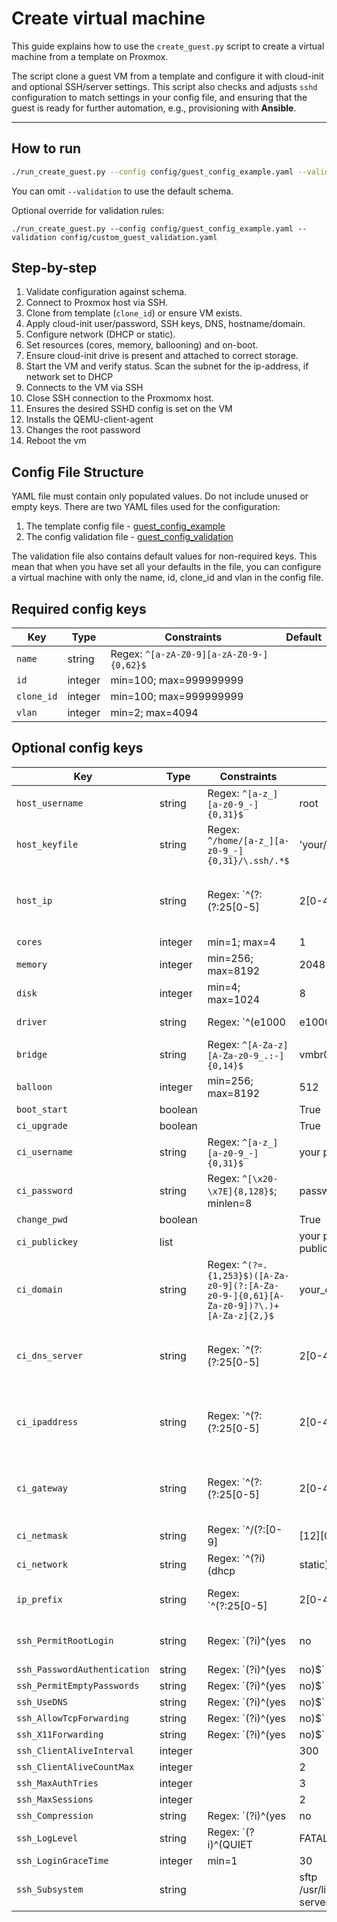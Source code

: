 # Create virtual machine

This guide explains how to use the `create_guest.py` script to create a virtual machine from a template on Proxmox.

 The script clone a guest VM from a template and configure it with cloud-init and optional SSH/server settings. This script also checks and adjusts `sshd` configuration to match settings in your config file, and ensuring that the guest is ready for further automation, e.g., provisioning with **Ansible**.

---

## How to run
```bash
./run_create_guest.py --config config/guest_config_example.yaml --validation config/guest_config_validation.yaml
```
You can omit `--validation` to use the default schema.

Optional override for validation rules:
```
./run_create_guest.py --config config/guest_config_example.yaml --validation config/custom_guest_validation.yaml

```

## Step-by-step
1. Validate configuration against schema.
2. Connect to Proxmox host via SSH.
3. Clone from template (`clone_id`) or ensure VM exists.
4. Apply cloud-init user/password, SSH keys, DNS, hostname/domain.
5. Configure network (DHCP or static).
6. Set resources (cores, memory, ballooning) and on-boot.
7. Ensure cloud-init drive is present and attached to correct storage.
8. Start the VM and verify status.
   Scan the subnet for the ip-address, if network set to DHCP
9. Connects to the VM via SSH
10. Close SSH connection to the Proxmomx host.
11. Ensures the desired SSHD config is set on the VM
12. Installs the QEMU-client-agent
13. Changes the root password
14. Reboot the vm

## Config File Structure

YAML file must contain only populated values. Do not include unused or empty keys.
There are two YAML files used for the configuration:
1. The template config file - [guest_config_example](https://github.com/PCH-ApS/proxmox/blob/main/config/guest_config_example.yaml)
2. The config validation file - [guest_config_validation](https://github.com/PCH-ApS/proxmox/blob/main/config/guest_config_validation.yaml)

The validation file also contains default values for non-required keys. This mean that when you have set all your defaults in the file, you can configure a virtual machine with only the name, id,  clone_id and vlan in the config file.

## Required config keys
| Key        | Type    | Constraints                              | Default |
| ---------- | ------- | ---------------------------------------- | ------- |
| `name`     | string  | Regex: `^[a-zA-Z0-9][a-zA-Z0-9-]{0,62}$` |         |
| `id`       | integer | min=100; max=999999999                   |         |
| `clone_id` | integer | min=100; max=999999999                   |         |
| `vlan`     | integer | min=2; max=4094                          |         |

## Optional config keys
| Key                          | Type    | Constraints                                                                            | Default                           |                                   |                         |                     |             |         |          |           |          |       |         |        |            |        |
| ---------------------------- | ------- | -------------------------------------------------------------------------------------- | --------------------------------- | --------------------------------- | ----------------------- | ------------------- | ----------- | ------- | -------- | --------- | -------- | ----- | ------- | ------ | ---------- | ------ |
| `host_username`              | string  | Regex: `^[a-z_][a-z0-9_-]{0,31}$`                                                      | root                              |                                   |                         |                     |             |         |          |           |          |       |         |        |            |        |
| `host_keyfile`               | string  | Regex: `^/home/[a-z_][a-z0-9_-]{0,31}/\.ssh/.*$`                                       | 'your/path/to/PVE/keyfile'        |                                   |                         |                     |             |         |          |           |          |       |         |        |            |        |
| `host_ip`                    | string  | Regex: `^(?:(?:25[0-5]                                                                 | 2[0-4][0-9]                       | [01]?[0-9][0-9]?)\.){3}(?:25[0-5] | 2[0-4][0-9]             | [01]?[0-9][0-9]?)$` | 192.168.6.3 |         |          |           |          |       |         |        |            |        |
| `cores`                      | integer | min=1; max=4                                                                           | 1                                 |                                   |                         |                     |             |         |          |           |          |       |         |        |            |        |
| `memory`                     | integer | min=256; max=8192                                                                      | 2048                              |                                   |                         |                     |             |         |          |           |          |       |         |        |            |        |
| `disk`                       | integer | min=4; max=1024                                                                        | 8                                 |                                   |                         |                     |             |         |          |           |          |       |         |        |            |        |
| `driver`                     | string  | Regex: `^(e1000                                                                        | e1000-82540em                     | e1000-82544gc                     | e1000-82545em           | e1000e              | i82551      | i82557b | i82559er | ne2k_isa  | ne2k_pci | pcnet | rtl8139 | virtio | vmxnet3)$` | virtio |
| `bridge`                     | string  | Regex: `^[A-Za-z][A-Za-z0-9_.:-]{0,14}$`                                               | vmbr0                             |                                   |                         |                     |             |         |          |           |          |       |         |        |            |        |
| `balloon`                    | integer | min=256; max=8192                                                                      | 512                               |                                   |                         |                     |             |         |          |           |          |       |         |        |            |        |
| `boot_start`                 | boolean |                                                                                        | True                              |                                   |                         |                     |             |         |          |           |          |       |         |        |            |        |
| `ci_upgrade`                 | boolean |                                                                                        | True                              |                                   |                         |                     |             |         |          |           |          |       |         |        |            |        |
| `ci_username`                | string  | Regex: `^[a-z_][a-z0-9_-]{0,31}$`                                                      | your preferred username           |                                   |                         |                     |             |         |          |           |          |       |         |        |            |        |
| `ci_password`                | string  | Regex: `^[\x20-\x7E]{8,128}$`; minlen=8                                                | password                          |                                   |                         |                     |             |         |          |           |          |       |         |        |            |        |
| `change_pwd`                 | boolean |                                                                                        | True                              |                                   |                         |                     |             |         |          |           |          |       |         |        |            |        |
| `ci_publickey`               | list    |                                                                                        | your preferred ssh publickeys     |                                   |                         |                     |             |         |          |           |          |       |         |        |            |        |
| `ci_domain`                  | string  | Regex: `^(?=.{1,253}$)([A-Za-z0-9](?:[A-Za-z0-9-]{0,61}[A-Za-z0-9])?\.)+[A-Za-z]{2,}$` | your_domain.com                   |                                   |                         |                     |             |         |          |           |          |       |         |        |            |        |
| `ci_dns_server`              | string  | Regex: `^(?:(?:25[0-5]                                                                 | 2[0-4][0-9]                       | [01]?[0-9][0-9]?)\.){3}(?:25[0-5] | 2[0-4][0-9]             | [01]?[0-9][0-9]?)$` | 192.168.9.5 |         |          |           |          |       |         |        |            |        |
| `ci_ipaddress`               | string  | Regex: `^(?:(?:25[0-5]                                                                 | 2[0-4][0-9]                       | [01]?[0-9][0-9]?)\.){3}(?:25[0-5] | 2[0-4][0-9]             | [01]?[0-9][0-9]?)$` |             |         |          |           |          |       |         |        |            |        |
| `ci_gateway`                 | string  | Regex: `^(?:(?:25[0-5]                                                                 | 2[0-4][0-9]                       | [01]?[0-9][0-9]?)\.){3}(?:25[0-5] | 2[0-4][0-9]             | [01]?[0-9][0-9]?)$` |             |         |          |           |          |       |         |        |            |        |
| `ci_netmask`                 | string  | Regex: `^/(?:[0-9]                                                                     | [12][0-9]                         | 3[0-2])$`                         |                         |                     |             |         |          |           |          |       |         |        |            |        |
| `ci_network`                 | string  | Regex: `^(?i)(dhcp                                                                     | static)$`                         | dhcp                              |                         |                     |             |         |          |           |          |       |         |        |            |        |
| `ip_prefix`                  | string  | Regex: `^(?:25[0-5]                                                                    | 2[0-4]\d                          | 1?\d?\d)\.(?:25[0-5]              | 2[0-4]\d                | 1?\d?\d)\.?$`       | 192.168     |         |          |           |          |       |         |        |            |        |
| `ssh_PermitRootLogin`        | string  | Regex: `(?i)^(yes                                                                      | no                                | without-password                  | forced-commands-only)$` | without-password    |             |         |          |           |          |       |         |        |            |        |
| `ssh_PasswordAuthentication` | string  | Regex: `(?i)^(yes                                                                      | no)$`                             | no                                |                         |                     |             |         |          |           |          |       |         |        |            |        |
| `ssh_PermitEmptyPasswords`   | string  | Regex: `(?i)^(yes                                                                      | no)$`                             | no                                |                         |                     |             |         |          |           |          |       |         |        |            |        |
| `ssh_UseDNS`                 | string  | Regex: `(?i)^(yes                                                                      | no)$`                             | no                                |                         |                     |             |         |          |           |          |       |         |        |            |        |
| `ssh_AllowTcpForwarding`     | string  | Regex: `(?i)^(yes                                                                      | no)$`                             | no                                |                         |                     |             |         |          |           |          |       |         |        |            |        |
| `ssh_X11Forwarding`          | string  | Regex: `(?i)^(yes                                                                      | no)$`                             | no                                |                         |                     |             |         |          |           |          |       |         |        |            |        |
| `ssh_ClientAliveInterval`    | integer |                                                                                        | 300                               |                                   |                         |                     |             |         |          |           |          |       |         |        |            |        |
| `ssh_ClientAliveCountMax`    | integer |                                                                                        | 2                                 |                                   |                         |                     |             |         |          |           |          |       |         |        |            |        |
| `ssh_MaxAuthTries`           | integer |                                                                                        | 3                                 |                                   |                         |                     |             |         |          |           |          |       |         |        |            |        |
| `ssh_MaxSessions`            | integer |                                                                                        | 2                                 |                                   |                         |                     |             |         |          |           |          |       |         |        |            |        |
| `ssh_Compression`            | string  | Regex: `(?i)^(yes                                                                      | no                                | delayed)$`                        | no                      |                     |             |         |          |           |          |       |         |        |            |        |
| `ssh_LogLevel`               | string  | Regex: `(?i)^(QUIET                                                                    | FATAL                             | ERROR                             | INFO                    | VERBOSE             | DEBUG       | DEBUG1  | DEBUG2   | DEBUG3)$` | VERBOSE  |       |         |        |            |        |
| `ssh_LoginGraceTime`         | integer | min=1                                                                                  | 30                                |                                   |                         |                     |             |         |          |           |          |       |         |        |            |        |
| `ssh_Subsystem`              | string  |                                                                                        | sftp /usr/lib/openssh/sftp-server |                                   |                         |                     |             |         |          |           |          |       |         |        |            |        |

